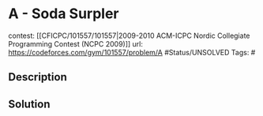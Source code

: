# A - Soda Surpler

contest: [[CFICPC/101557/101557|2009-2010 ACM-ICPC Nordic Collegiate Programming Contest (NCPC 2009)]]
url: https://codeforces.com/gym/101557/problem/A
#Status/UNSOLVED
Tags: #

## Description

## Solution

